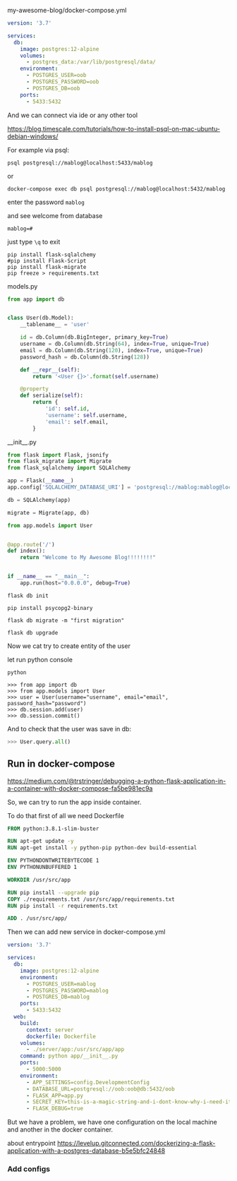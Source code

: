 

my-awesome-blog/docker-compose.yml
```yaml
version: '3.7'

services:
  db:
    image: postgres:12-alpine
    volumes:
      - postgres_data:/var/lib/postgresql/data/
    environment:
      - POSTGRES_USER=oob
      - POSTGRES_PASSWORD=oob
      - POSTGRES_DB=oob
    ports:
      - 5433:5432
```

And we can connect via ide or any other tool

https://blog.timescale.com/tutorials/how-to-install-psql-on-mac-ubuntu-debian-windows/

For example via psql:

```shell script
psql postgresql://mablog@localhost:5433/mablog
```

or

```shell script
docker-compose exec db psql postgresql://mablog@localhost:5432/mablog
```

enter the password `mablog`

and see welcome from database 
```shell script
mablog=# 
```
just type `\q` to exit


```shell script
pip install flask-sqlalchemy
#pip install Flask-Script
pip install flask-migrate
pip freeze > requirements.txt
```

models.py
```python
from app import db


class User(db.Model):
    __tablename__ = 'user'

    id = db.Column(db.BigInteger, primary_key=True)
    username = db.Column(db.String(64), index=True, unique=True)
    email = db.Column(db.String(120), index=True, unique=True)
    password_hash = db.Column(db.String(128))

    def __repr__(self):
        return '<User {}>'.format(self.username)

    @property
    def serialize(self):
        return {
            'id': self.id,
            'username': self.username,
            'email': self.email,
        }
```

\_\_init\_\_.py
```python
from flask import Flask, jsonify
from flask_migrate import Migrate
from flask_sqlalchemy import SQLAlchemy

app = Flask(__name__)
app.config['SQLALCHEMY_DATABASE_URI'] = 'postgresql://mablog:mablog@localhost:5433/mablog'

db = SQLAlchemy(app)

migrate = Migrate(app, db)

from app.models import User


@app.route('/')
def index():
    return "Welcome to My Awesome Blog!!!!!!!!"


if __name__ == "__main__":
    app.run(host="0.0.0.0", debug=True)
```

```shell script
flask db init

pip install psycopg2-binary

flask db migrate -m "first migration"

flask db upgrade
```

Now we cat try to create entity of the user

let run python console 

```shell scirpt
python
```

```shell script
>>> from app import db
>>> from app.models import User
>>> user = User(username="username", email="email", password_hash="password")
>>> db.session.add(user)
>>> db.session.commit()
```

And to check that the user was save in db:

```python
>>> User.query.all()
```


## Run in docker-compose

https://medium.com/@trstringer/debugging-a-python-flask-application-in-a-container-with-docker-compose-fa5be981ec9a

So, we can try to run the app inside container.

To do that first of all we need Dockerfile


```dockerfile
FROM python:3.8.1-slim-buster

RUN apt-get update -y
RUN apt-get install -y python-pip python-dev build-essential

ENV PYTHONDONTWRITEBYTECODE 1
ENV PYTHONUNBUFFERED 1

WORKDIR /usr/src/app

RUN pip install --upgrade pip
COPY ./requirements.txt /usr/src/app/requirements.txt
RUN pip install -r requirements.txt

ADD . /usr/src/app/
```

Then we can add new service in docker-compose.yml

```yaml
version: '3.7'

services:
  db:
    image: postgres:12-alpine
    environment:
      - POSTGRES_USER=mablog
      - POSTGRES_PASSWORD=mablog
      - POSTGRES_DB=mablog
    ports:
      - 5433:5432
  web:
    build:
      context: server
      dockerfile: Dockerfile
    volumes:
      - ./server/app:/usr/src/app/app
    command: python app/__init__.py
    ports:
      - 5000:5000
    environment:
      - APP_SETTINGS=config.DevelopmentConfig
      - DATABASE_URL=postgresql://oob:oob@db:5432/oob
      - FLASK_APP=app.py
      - SECRET_KEY=this-is-a-magic-string-and-i-dont-know-why-i-need-it
      - FLASK_DEBUG=true
```

But we have a problem, we have one configuration on the local machine and another
in the docker container.


about entrypoint https://levelup.gitconnected.com/dockerizing-a-flask-application-with-a-postgres-database-b5e5bfc24848

### Add configs